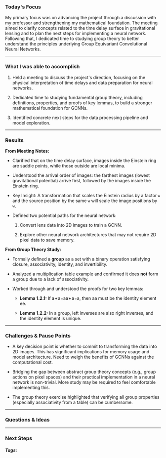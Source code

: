 ### Today's Focus

My primary focus was on advancing the project through a discussion with my professor and strengthening my mathematical foundation. The meeting aimed to clarify concepts related to the time delay surface in gravitational lensing and to plan the next steps for implementing a neural network. Following that, I dedicated time to studying group theory to better understand the principles underlying Group Equivariant Convolutional Neural Networks.
***
### What I was able to accomplish

1. Held a meeting to discuss the project's direction, focusing on the physical interpretation of time delays and data preparation for neural networks.
    
2. Dedicated time to studying fundamental group theory, including definitions, properties, and proofs of key lemmas, to build a stronger mathematical foundation for GCNNs.
    
3. Identified concrete next steps for the data processing pipeline and model exploration.
***
### Results

**From Meeting Notes:**

- Clarified that on the time delay surface, images inside the Einstein ring are saddle points, while those outside are local minima.
    
- Understood the arrival order of images: the farthest images (lowest gravitational potential) arrive first, followed by the images inside the Einstein ring.
    
- Key Insight: A transformation that scales the Einstein radius by a factor `w` and the source position by the same `w` will scale the image positions by `w`.
    
- Defined two potential paths for the neural network:
    
    1. Convert lens data into 2D images to train a GCNN.
        
    2. Explore other neural network architectures that may not require 2D pixel data to save memory.
        

**From Group Theory Study:**

- Formally defined a **group** as a set with a binary operation satisfying closure, associativity, identity, and invertibility.
    
- Analyzed a multiplication table example and confirmed it does **not** form a group due to a lack of associativity.
    
- Worked through and understood the proofs for two key lemmas:
    
    - **Lemma 1.2.1:** If a∗a=aa∗a=a, then aa must be the identity element ee.
        
    - **Lemma 1.2.2:** In a group, left inverses are also right inverses, and the identity element is unique.
***
### Challenges & Pause Points

- A key decision point is whether to commit to transforming the data into 2D images. This has significant implications for memory usage and model architecture. Need to weigh the benefits of GCNNs against the computational cost.
    
- Bridging the gap between abstract group theory concepts (e.g., group actions on pixel spaces) and their practical implementation in a neural network is non-trivial. More study may be required to feel comfortable implementing this.
    
- The group theory exercise highlighted that verifying all group properties (especially associativity from a table) can be cumbersome.
***
### Questions & Ideas

***
### Next Steps

##### Tags:




